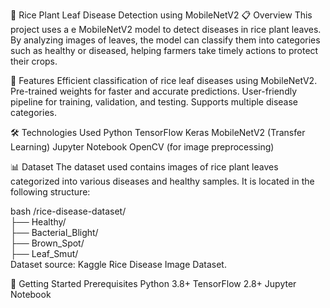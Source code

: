 🌾 Rice Plant Leaf Disease Detection using MobileNetV2
📋 Overview
This project uses a e MobileNetV2 model to detect diseases in rice plant leaves. By analyzing images of leaves, the model can classify them into categories such as healthy or diseased, helping farmers take timely actions to protect their crops.

🎯 Features
Efficient classification of rice leaf diseases using MobileNetV2.
Pre-trained weights for faster and accurate predictions.
User-friendly pipeline for training, validation, and testing.
Supports multiple disease categories.

🛠️ Technologies Used
Python
TensorFlow
Keras
MobileNetV2 (Transfer Learning)
Jupyter Notebook
OpenCV (for image preprocessing)

📊 Dataset
The dataset used contains images of rice plant leaves categorized into various diseases and healthy samples. It is located in the following structure:

bash
/rice-disease-dataset/  
   ├── Healthy/  
   ├── Bacterial_Blight/  
   ├── Brown_Spot/  
   ├── Leaf_Smut/  
Dataset source: Kaggle Rice Disease Image Dataset.

🚀 Getting Started
Prerequisites
Python 3.8+
TensorFlow 2.8+
Jupyter Notebook
